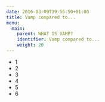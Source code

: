 ```yaml
---
date: 2016-03-09T19:56:50+01:00
title: Vamp compared to...
menu:
  main:
    parent: WHAT IS VAMP?
    identifier: Vamp compared to...
    weight: 20
---
```


* 1
* 2
* 3
* 4
* 5
* 6